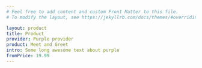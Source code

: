 ```yaml
---
# Feel free to add content and custom Front Matter to this file.
# To modify the layout, see https://jekyllrb.com/docs/themes/#overriding-theme-defaults

layout: product
title: Product
provider: Purple provider
product: Meet and Greet
intro: Some long awesome text about purple
fromPrice: 19.99
---
```

